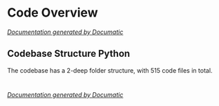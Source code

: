 # Code Overview

[_Documentation generated by Documatic_](https://www.documatic.com)

<!---Documatic-section-Codebase Structure Python-start--->
## Codebase Structure Python

The codebase has a 2-deep folder structure,
                with 515 code files in total.

# #
<!---Documatic-section-Codebase Structure Python-end--->

[_Documentation generated by Documatic_](https://www.documatic.com)